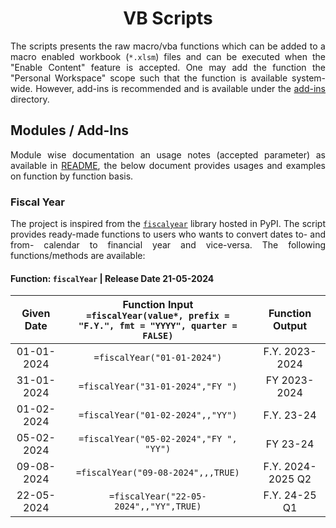 <h1 align = "center">VB Scripts</h1>

<div align = "justify">

The scripts presents the raw macro/vba functions which can be added to a macro enabled workbook (`*.xlsm`) files and can be executed when
the "Enable Content" feature is accepted. One may add the function the "Personal Workspace" scope such that the function is available
system-wide. However, add-ins is recommended and is available under the [add-ins](../addins) directory.

## Modules / Add-Ins

Module wise documentation an usage notes (accepted parameter) as available in [README](../README.md#modules--add-ins), the below document
provides usages and examples on function by function basis.

### Fiscal Year

The project is inspired from the [`fiscalyear`](https://pypi.org/project/fiscalyear/) library hosted in PyPI. The script provides ready-made
functions to users who wants to convert dates to- and from- calendar to financial year and vice-versa. The following functions/methods
are available:

#### Function: `fiscalYear` | Release Date 21-05-2024

<div align = "center">

| Given Date | Function Input<br>`=fiscalYear(value*, prefix = "F.Y.", fmt = "YYYY", quarter = FALSE)` | Function Output |
| :---: | :---: | :---: |
| 01-01-2024 | `=fiscalYear("01-01-2024")` | F.Y. 2023-2024 |
| 31-01-2024 | `=fiscalYear("31-01-2024","FY ")` | FY 2023-2024 |
| 01-02-2024 | `=fiscalYear("01-02-2024",,"YY")` | F.Y. 23-24 |
| 05-02-2024 | `=fiscalYear("05-02-2024","FY ", "YY")` | FY 23-24 |
| 09-08-2024 | `=fiscalYear("09-08-2024",,,TRUE)` | F.Y. 2024-2025 Q2 |
| 22-05-2024 | `=fiscalYear("22-05-2024",,"YY",TRUE)` | F.Y. 24-25 Q1 |

</div>

</div>
